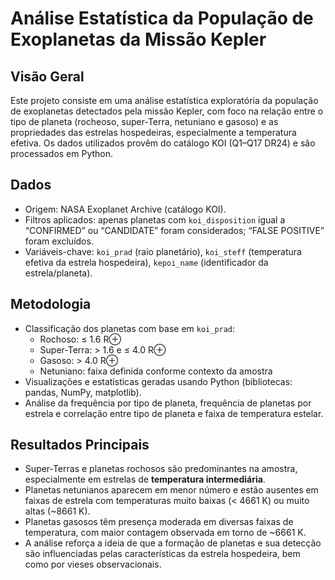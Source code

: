 # Análise Estatística da População de Exoplanetas da Missão Kepler

## Visão Geral  
Este projeto consiste em uma análise estatística exploratória da população de exoplanetas detectados pela missão Kepler, com foco na relação entre o tipo de planeta (rocheoso, super-Terra, netuniano e gasoso) e as propriedades das estrelas hospedeiras, especialmente a temperatura efetiva. Os dados utilizados provêm do catálogo KOI (Q1–Q17 DR24) e são processados em Python.

## Dados  
- Origem: NASA Exoplanet Archive (catálogo KOI).  
- Filtros aplicados: apenas planetas com `koi_disposition` igual a “CONFIRMED” ou “CANDIDATE” foram considerados; “FALSE POSITIVE” foram excluídos.  
- Variáveis-chave: `koi_prad` (raio planetário), `koi_steff` (temperatura efetiva da estrela hospedeira), `kepoi_name` (identificador da estrela/planeta).

## Metodologia  
- Classificação dos planetas com base em `koi_prad`:  
  - Rochoso: ≤ 1.6 R⊕  
  - Super-Terra: > 1.6 e ≤ 4.0 R⊕  
  - Gasoso: > 4.0 R⊕  
  - Netuniano: faixa definida conforme contexto da amostra  
- Visualizações e estatísticas geradas usando Python (bibliotecas: pandas, NumPy, matplotlib).  
- Análise da frequência por tipo de planeta, frequência de planetas por estrela e correlação entre tipo de planeta e faixa de temperatura estelar.

## Resultados Principais  
- Super-Terras e planetas rochosos são predominantes na amostra, especialmente em estrelas de **temperatura intermediária**.  
- Planetas netunianos aparecem em menor número e estão ausentes em faixas de estrela com temperaturas muito baixas (< 4661 K) ou muito altas (~8661 K).  
- Planetas gasosos têm presença moderada em diversas faixas de temperatura, com maior contagem observada em torno de ~6661 K.  
- A análise reforça a ideia de que a formação de planetas e sua detecção são influenciadas pelas características da estrela hospedeira, bem como por vieses observacionais.


